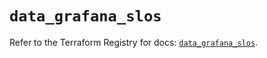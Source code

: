# `data_grafana_slos`

Refer to the Terraform Registry for docs: [`data_grafana_slos`](https://registry.terraform.io/providers/grafana/grafana/3.15.3/docs/data-sources/slos).
